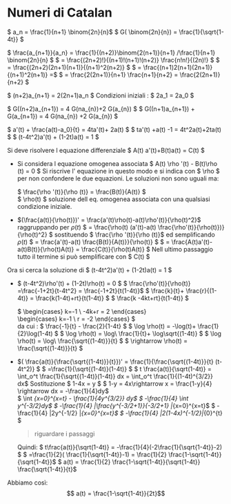 # Numeri di Catalan
$ a_n =  \frac{1}{n+1} \binom{2n}{n}$
$  G( \binom{2n}{n}) =  \frac{1}{\sqrt{1-4t}} $

$  \frac{a_{n+1}}{a_n} = \frac{1}{(n+2)}\binom{2(n+1)}{n+1} /\frac{1}{n+1} \binom{2n}{n} $
$ =  \frac{(2n+2)!}{(n+1)!(n+1)!(n+2)}  \frac{n!n!}{(2n)!} $
$ = \frac{(2n+2)(2n+1)(n+1)}{(n+1)^2(n+2)} $
$ = \frac{(n+1)2(n+1)(2n+1)}{(n+1)^2(n+1)} =$
$ =  \frac{2(2n+1)}{n+1}  \frac{n+1}{n+2} =  \frac{2(2n+1)}{n+2} $

$ (n+2)a_{n+1} = 2(2n+1)a_n $
Condizioni iniziali : $ 2a_1 = 2a_0 $

$  G((n+2)a_{n+1}) = 4  G(na_{n})+2  G(a_{n}) $
$  G((n+1)a_{n+1}) + G(a_{n+1}) = 4  G(na_{n}) +2  G(a_{n})  $

$ a'(t) +  \frac{a(t)-a_0}{t} = 4ta'(t)+ 2a(t) $
$ ta'(t) +a(t) -1 = 4t^2a(t)+2ta(t) $
$ (t-4t^2)a'(t) + (1-2t)a(t) = 1 $

Si deve risolvere l equazione differenziale
$ A(t) a'(t)+B(t)a(t) = C(t) $
+ Si considera l equazione omogenea associata
  $ A(t) \rho '(t) - B(t)\rho (t) = 0 $
  Si riscrive l' equazione in questo modo e si indica con $ \rho $ per non confondere le due equazioni. Le soluzioni non sono uguali ma:

  $  \frac{\rho '(t)}{\rho (t)} =  \frac{B(t)}{A(t)} $    
  $ \rho(t) $ soluzione dell eq. omogenea associata con una qualsiasi condizione iniziale.

+ $(\frac{a(t)}{\rho(t)})' =  \frac{a'(t)\rho(t)-a(t)\rho'(t)}{\rho(t)^2}$  raggruppando per $\rho(t)$
  $ = \frac{\rho(t) (a'(t)-a(t) \frac{\rho'(t)}{\rho(t)})}{\rho(t)^2}  $ sostituendo $  \frac{\rho '(t)}{\rho (t)}$ ed semplificando $\rho(t)$
  $ = \frac{a'(t)-a(t) \frac{B(t)}{A(t)}}{\rho(t)} $
  $ = \frac{A(t)a'(t)-a(t)B(t)}{\rho(t)A(t)} =  \frac{C(t)}{\rho(t)A(t)} $
  Nell ultimo passaggio tutto il termine si può semplificare con $ C(t) $

Ora si cerca la soluzione di $ (t-4t^2)a'(t) + (1-2t)a(t) = 1 $

+ $ (t-4t^2)\rho'(t) + (1-2t)\rho(t) = 0 $
  $  \frac{\rho'(t)}{\rho(t)} =\frac{-1+2t}{t-4t^2} = \frac{-1+2t}{t(1-4t)}$
  $  \frac{k}{t}+ \frac{r}{(1-4t)} =  \frac{k(1-4t)+rt}{t(1-4t)} $
  $  \frac{k -4kt+rt}{t(1-4t)} $

  $ \begin{cases} k=-1 \\ -4k+r = 2 \end{cases}  
    \begin{cases} k=-1 \\ r = -2 \end{cases} $  
  da cui :  $  \frac{-1}{t} - \frac{2}{1-4t} $
  $ \log \rho(t) = -\log(t)+ \frac{1}{2}\log(1-4t) $
  $ \log \rho(t) = \log\ \frac{1}{t}+ \log\sqrt{(1-4t)} $
  $ \log \rho(t) = \log\ \frac{\sqrt{(1-4t)}}{t} $
  $ \rightarrow \rho(t) =  \frac{\sqrt{(1-4t)}}{t} $

+ $( \frac{a(t)}{\frac{\sqrt{(1-4t)}}{t}})' =  \frac{1}{\frac{\sqrt{(1-4t)}}{t} (t-4t^2)}  $
  $ =\frac{1}{\sqrt{(1-4t)}(1-4t)} $
  $ t  \frac{a(t)}{\sqrt(1-4t)} = \int_o^t \frac{1}{\sqrt{(1-4t)}(1-4t)} dx = \int_o^t \frac{1}{(1-4t)^{3/2}} dx$
  Sostituzione
  $ 1-4x = y $
  $ 1-y = 4x\rightarrow x =  \frac{1-y}{4} \rightarrow dx =  -\frac{1}{4}dy$  
  $ \int _{x=0}^{x=t} -  \frac{1}{4y^{3/2}} dy$
  $ -\frac{1}{4} \int y^{-3/2}dy$
  $ -\frac{1}{4}  |\frac{y^{-3/2+1}}{-3/2+1} |_{x=0}^{x=t}$
  $ -\frac{1}{4}  |2y^{-1/2} |_{x=0}^{x=t}$
  $ -\frac{1}{4}  |2(1-4x)^{-1/2}|_{0}^{t} $

  > riguardare i passaggi

  Quindi:
  $  t\frac{a(t)}{\sqrt(1-4t)} = -\frac{1}{4}(-2\frac{1}{\sqrt{1-4t}}-2) $
  $  =\frac{1}{2}( \frac{1}{\sqrt{1-4t}}-1) = \frac{1}{2} \frac{1-\sqrt{1-4t}}{\sqrt{1-4t}}$
  $ a(t) = \frac{1}{2} \frac{1-\sqrt{1-4t}}{\sqrt{1-4t}}  \frac{\sqrt{1-4t}}{t}$

Abbiamo così:
$$ a(t) =  \frac{1-\sqrt{1-4t}}{2t}$$
